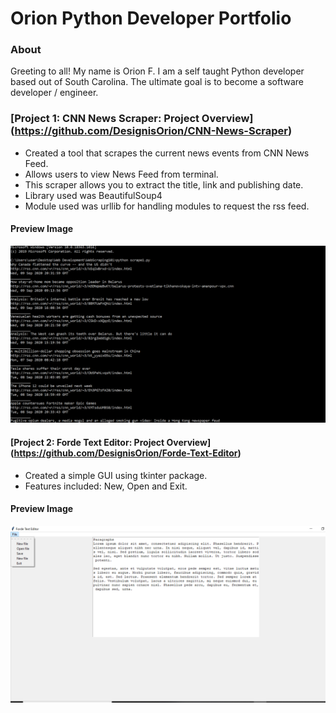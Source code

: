 # Orion Python Developer Portfolio

### About
Greeting to all! My name is Orion F. I am a self taught Python developer based out of South Carolina. The ultimate goal is to become a software developer / engineer.


### [Project 1: CNN News Scraper: Project Overview] (https://github.com/DesignisOrion/CNN-News-Scraper)
- Created a tool that scrapes the current news events from CNN News Feed.
- Allows users to view News Feed from terminal. 
- This scraper allows you to extract the title, link and publishing date.
- Library used was BeautifulSoup4
- Module used was urllib for handling modules to request the rss feed.

#### Preview Image

![](images/CnnNewsFeed.jpg)



#### [Project 2: Forde Text Editor: Project Overview] (https://github.com/DesignisOrion/Forde-Text-Editor)
- Created a simple GUI using tkinter package.
- Features included: New, Open and Exit.

#### Preview Image

![](images/forde.jpg)

